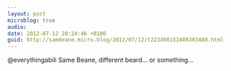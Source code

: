 ```yaml
---
layout: post
microblog: true
audio: 
date: 2012-07-12 20:24:46 +0100
guid: http://samdeane.micro.blog/2012/07/12/t223498152408383488.html
---
```

@everythingabili Same Beane, different beard... or something...
